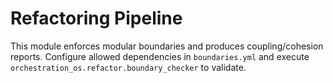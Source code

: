 # Refactoring Pipeline

This module enforces modular boundaries and produces coupling/cohesion reports. Configure allowed dependencies in `boundaries.yml` and execute `orchestration_os.refactor.boundary_checker` to validate.
